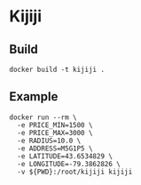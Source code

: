 # Kijiji

## Build

```
docker build -t kijiji .
```

## Example

```
docker run --rm \
  -e PRICE_MIN=1500 \
  -e PRICE_MAX=3000 \
  -e RADIUS=10.0 \
  -e ADDRESS=M5G1P5 \
  -e LATITUDE=43.6534829 \
  -e LONGITUDE=-79.3862826 \
  -v ${PWD}:/root/kijiji kijiji
```